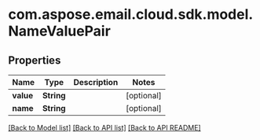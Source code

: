 
# com.aspose.email.cloud.sdk.model.NameValuePair

## Properties
Name | Type | Description | Notes
------------ | ------------- | ------------- | -------------
**value** | **String** |  |  [optional]
**name** | **String** |  |  [optional]


[[Back to Model list]](README.md#documentation-for-models) [[Back to API list]](README.md#documentation-for-api-endpoints) [[Back to API README]](README.md)


